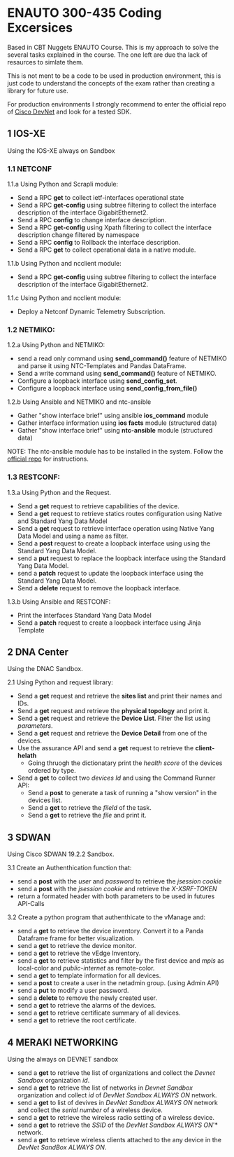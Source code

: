# ENAUTO 300-435 Coding Excersices 
Based in CBT Nuggets ENAUTO Course. This is my approach to solve the several tasks explained in the course. The one left are due tha lack of resaurces to simlate them.

This is not ment to be a code to be used in production environment, this is just code to understand the concepts of the exam rather than creating a library for future use. 

For production environments I strongly recommend to enter the official repo of [Cisco DevNet](https://github.com/CiscoDevNet) and look for a tested SDK. 


## 1 IOS-XE
Using the IOS-XE always on Sandbox 
### 1.1 NETCONF
1.1.a Using Python and Scrapli module: 
 - Send a RPC **get** to collect ietf-interfaces operational state
 - Send a RPC **get-config** using subtree filtering to collect the interface description of the interface GigabitEthernet2.
 - Send a RPC **config**  to change interface description.
 - Send a RPC **get-config** using Xpath filtering to collect the interface description change filtered by namespace
 - Send a RPC **config**  to Rollback the interface description.
 - Send a RPC **get** to collect operational data in a native module.

1.1.b Using Python and ncclient module: 
 - Send a RPC **get-config** using subtree filtering to collect the interface description of the interface GigabitEthernet2.

1.1.c Using Python and ncclient module: 
 - Deploy a Netconf Dynamic Telemetry Subscription. 
  

### 1.2 NETMIKO: 
1.2.a Using Python and NETMIKO: 
- send a read only command using **send_command()** feature of NETMIKO and parse it using NTC-Templates and Pandas DataFrame. 
- Send a write command using **send_command()** feature of NETMIKO.
- Configure a loopback interface using **send_config_set**.
- Configure a loopback interface using **send_config_from_file()**

1.2.b Using Ansible and NETMIKO and ntc-ansible
- Gather "show interface brief" using ansible **ios_command** module
- Gather interface information using **ios facts** module (structured data)
- Gather "show interface brief" using **ntc-ansible** module (structured data)

NOTE: The ntc-ansible module has to be installed in the system. Follow the [official repo](https://github.com/networktocode/ntc-ansible) for instructions. 

### 1.3 RESTCONF: 

1.3.a Using Python and the Request.
 - Send a **get** request to retrieve capabilities of the device. 
 - Send a **get** request to retrieve statics routes configuration using Native and Standard Yang Data Model 
 - Send a **get** request to retrieve interface operation using Native Yang Data Model and using a name as filter. 
 - Send a **post** request to create a loopback interface using using the Standard Yang Data Model.
 - send a **put** request to replace the loopback interface using the Standard Yang Data Model.
 - send a **patch** request to update the loopback interface using the Standard Yang Data Model.
 - Send a **delete** request to remove the loopback interface. 

1.3.b Using Ansible and RESTCONF: 
 - Print the interfaces Standard Yang Data Model 
 - Send a **patch** request to create a loopback interface using Jinja Template 

## 2 DNA Center 
Using the DNAC Sandbox. 

2.1 Using Python and request library:
 - Send a **get** request and retrieve the **sites list** and print their names and IDs. 
 - Send a **get** request and retrieve the **physical topology** and print it.
 - Send a **get** request and retrieve the **Device List**. Filter the list using *parameters*.
 - Send a **get** request and retrieve the **Device Detail** from one of the devices.
 - Use the assurance API and send a **get** request to retrieve the **client-helath**
   - Going thruogh the dictionatary print the *health score* of the devices ordered by type. 
 - Send a **get** to collect two *devices Id* and using the Command Runner API:
   - Send a **post** to generate a task of running a "show version" in the devices list.
   - Send a **get** to retrieve the *fileId* of the task.
   - Send a **get** to retrieve the *file* and print it.  

## 3 SDWAN 
Using Cisco SDWAN 19.2.2 Sandbox.

3.1 Create an Authenthication function that:
 - send a **post** with the *user* and *password* to retrieve the *jsession cookie* 
 - send a **post** with the *jsession cookie* and retrieve the *X-XSRF-TOKEN*
 - return a formated header with both parameters to be used in futures API-Calls

3.2 Create a python program that authenthicate to the vManage and:
 - send a **get** to retrieve the device inventory. Convert it to a Panda Dataframe frame for better visualization.
 - send a **get** to retrieve the device monitor.  
 - send a **get** to retrieve the vEdge Inventory.
 - send a **get** to retrieve statistics and filter by the first device and *mpls* as local-color and *public-internet* as remote-color.
 - send a **get** to template information for all devices.
 - send a **post** to create a user in the netadmin group. (using Admin API)
 - send a **put** to modify a user password.
 - send a **delete** to remove the newly created user.
 - send a **get** to retrieve the alarms of the devices.
 - send a **get** to retrieve certificate summary of all devices.
 - send a **get** to retrieve the root certificate.

## 4 MERAKI NETWORKING 
Using the always on DEVNET sandbox 
    
- send a **get** to retrieve the list of organizations and collect the *Devnet Sandbox* organization *id*.
- send a **get** to retrieve the list of networks in *Devnet Sandbox* organization and collect *id* of *DevNet Sandbox ALWAYS ON* network.
- send a **get** to list of devives in *DevNet Sandbox ALWAYS ON* network and collect the *serial number* of a wireless device.
- send a **get** to retrieve the wireless radio setting of a wireless device.
- send a **get** to retrieve the *SSID* of the *DevNet Sandbox ALWAYS ON*'* network.
- send a **get** to retrieve wireless clients attached to the any device in the *DevNet SandBox ALWAYS ON*.
